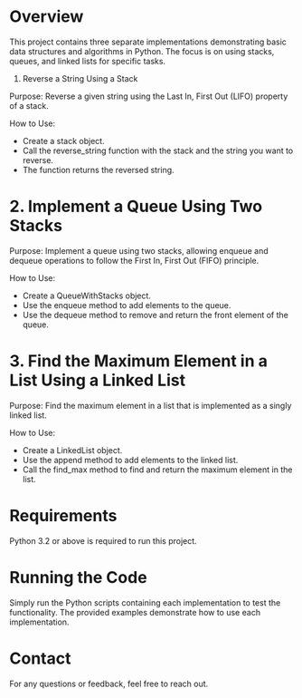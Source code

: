 # Overview

This project contains three separate implementations demonstrating basic data structures and algorithms in Python. The focus is on using stacks, queues, and linked lists for specific tasks.

1. Reverse a String Using a Stack

Purpose: Reverse a given string using the Last In, First Out (LIFO) property of a stack.

How to Use:

- Create a stack object.
- Call the reverse_string function with the stack and the string you want to reverse.
- The function returns the reversed string.

# 2. Implement a Queue Using Two Stacks
Purpose: Implement a queue using two stacks, allowing enqueue and dequeue operations to follow the First In, First Out (FIFO) principle.

How to Use:
- Create a QueueWithStacks object.
- Use the enqueue method to add elements to the queue.
- Use the dequeue method to remove and return the front element of the queue. 

# 3. Find the Maximum Element in a List Using a Linked List
Purpose: Find the maximum element in a list that is implemented as a singly linked list.

How to Use:
- Create a LinkedList object.
- Use the append method to add elements to the linked list.
- Call the find_max method to find and return the maximum element in the list.

# Requirements
Python 3.2 or above is required to run this project.

# Running the Code
Simply run the Python scripts containing each implementation to test the functionality. The provided examples demonstrate how to use each implementation.

# Contact
For any questions or feedback, feel free to reach out.

